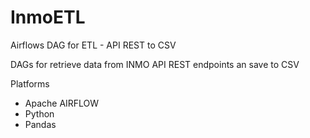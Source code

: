 # InmoETL
Airflows DAG for ETL - API REST to CSV

DAGs for retrieve data from INMO API REST endpoints an save to CSV

Platforms
- Apache AIRFLOW
- Python
- Pandas



